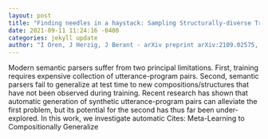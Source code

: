 ```yaml
--- 
layout: post 
title: "Finding needles in a haystack: Sampling Structurally-diverse Training Sets from Synthetic Data for Compositional Generalization" 
date: 2021-09-11 11:24:16 -0400 
categories: jekyll update 
author: "I Oren, J Herzig, J Berant - arXiv preprint arXiv:2109.02575, 2021" 
--- 
```

Modern semantic parsers suffer from two principal limitations. First, training requires expensive collection of utterance-program pairs. Second, semantic parsers fail to generalize at test time to new compositions/structures that have not been observed during training. Recent research has shown that automatic generation of synthetic utterance-program pairs can alleviate the first problem, but its potential for the second has thus far been under-explored. In this work, we investigate automatic Cites: Meta-Learning to Compositionally Generalize